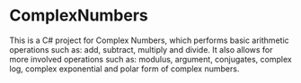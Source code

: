 # ComplexNumbers
This is a C# project for Complex Numbers, which performs basic arithmetic operations such as: add, subtract, multiply and divide. It also allows for more involved operations such as: modulus, argument, conjugates, complex log, complex exponential and polar form of complex numbers.
